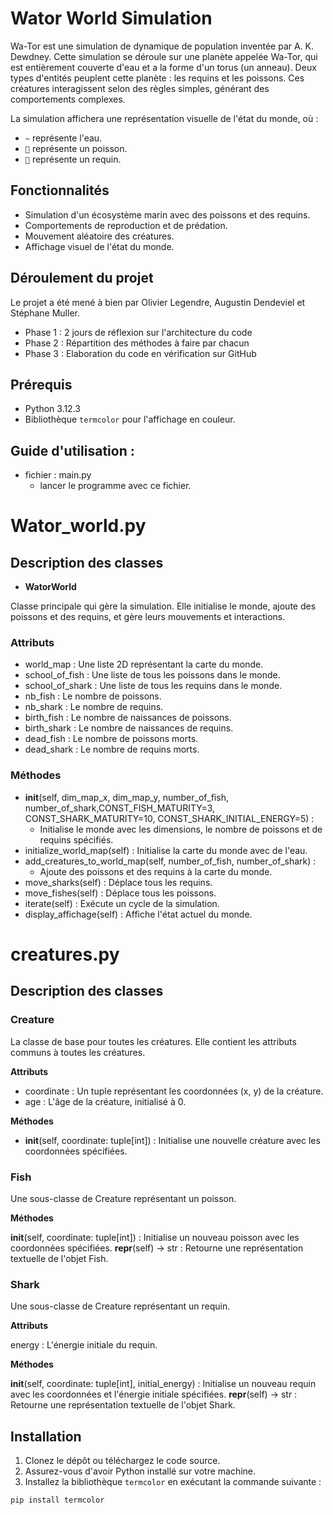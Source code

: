 # Wator World Simulation

Wa-Tor est une simulation de dynamique de population inventée par A. K. Dewdney. Cette simulation se déroule sur une planète appelée Wa-Tor, qui est entièrement couverte d'eau et a la forme d'un torus (un anneau). Deux types d'entités peuplent cette planète : les requins et les poissons. Ces créatures interagissent selon des règles simples, générant des comportements complexes. 

La simulation affichera une représentation visuelle de l'état du monde, où :
- `~` représente l'eau.
- `🐠` représente un poisson.
- `🦈` représente un requin.

## Fonctionnalités

- Simulation d'un écosystème marin avec des poissons et des requins.
- Comportements de reproduction et de prédation.
- Mouvement aléatoire des créatures.
- Affichage visuel de l'état du monde.

## Déroulement du projet
Le projet a été mené à bien par Olivier Legendre, Augustin Dendeviel et Stéphane Muller.
- Phase 1 : 2 jours de réflexion sur l'architecture du code
- Phase 2 : Répartition des méthodes à faire par chacun
- Phase 3 : Elaboration du code en vérification sur GitHub

## Prérequis

- Python 3.12.3
- Bibliothèque `termcolor` pour l'affichage en couleur.

## Guide d'utilisation :

- fichier : main.py  
    - lancer le programme avec ce fichier.  

# Wator_world.py
## Description des classes
- **WatorWorld**

Classe principale qui gère la simulation. Elle initialise le monde, ajoute des poissons et des requins, et gère leurs mouvements et interactions.  

### Attributs  

- world_map : Une liste 2D représentant la carte du monde.
- school_of_fish : Une liste de tous les poissons dans le monde.
- school_of_shark : Une liste de tous les requins dans le monde.
- nb_fish : Le nombre de poissons.
- nb_shark : Le nombre de requins.
- birth_fish : Le nombre de naissances de poissons.
- birth_shark : Le nombre de naissances de requins.
- dead_fish : Le nombre de poissons morts.
- dead_shark : Le nombre de requins morts.

### Méthodes

- __init__(self, dim_map_x, dim_map_y, number_of_fish, number_of_shark,CONST_FISH_MATURITY=3, CONST_SHARK_MATURITY=10, CONST_SHARK_INITIAL_ENERGY=5) :  
    - Initialise le monde avec les dimensions, le nombre de poissons et de requins spécifiés.
- initialize_world_map(self) : Initialise la carte du monde avec de l'eau.
- add_creatures_to_world_map(self, number_of_fish, number_of_shark) : 
    - Ajoute des poissons et des requins à la carte du monde.
- move_sharks(self) : Déplace tous les requins.
- move_fishes(self) : Déplace tous les poissons.
- iterate(self) : Exécute un cycle de la simulation.
- display_affichage(self) : Affiche l'état actuel du monde.

# creatures.py
## Description des classes
### Creature ###

La classe de base pour toutes les créatures. Elle contient les attributs communs à toutes les créatures.

**Attributs**

- coordinate : Un tuple représentant les coordonnées (x, y) de la créature.
- age : L'âge de la créature, initialisé à 0.

**Méthodes**

- __init__(self, coordinate: tuple[int]) : Initialise une nouvelle créature avec les coordonnées spécifiées.

### Fish ###

Une sous-classe de Creature représentant un poisson.

**Méthodes**

__init__(self, coordinate: tuple[int]) : Initialise un nouveau poisson avec les coordonnées spécifiées.
__repr__(self) -> str : Retourne une représentation textuelle de l'objet Fish.

### Shark ###

Une sous-classe de Creature représentant un requin.  

**Attributs**

energy : L'énergie initiale du requin.

**Méthodes**

__init__(self, coordinate: tuple[int], initial_energy) : Initialise un nouveau requin avec les coordonnées et l'énergie initiale spécifiées.
__repr__(self) -> str : Retourne une représentation textuelle de l'objet Shark.


## Installation

1. Clonez le dépôt ou téléchargez le code source.
2. Assurez-vous d'avoir Python installé sur votre machine.
3. Installez la bibliothèque `termcolor` en exécutant la commande suivante :

```bash
pip install termcolor


